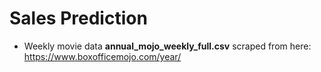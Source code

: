 # Sales Prediction

- Weekly movie data **annual_mojo_weekly_full.csv** scraped from here: https://www.boxofficemojo.com/year/


